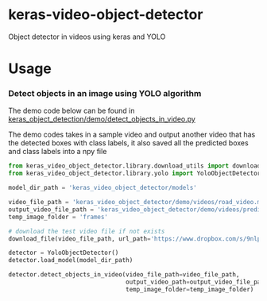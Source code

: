 # keras-video-object-detector

Object detector in videos using keras and YOLO

# Usage

### Detect objects in an image using YOLO algorithm

The demo code below can be found in [keras_object_detection/demo/detect_objects_in_video.py](keras_object_detection/demo/detect_objects_in_video.py)

The demo codes takes in a sample video and output another video that has the detected boxes with class labels, it also saved all the 
predicted boxes and class labels into a npy file 

```python
from keras_video_object_detector.library.download_utils import download_file
from keras_video_object_detector.library.yolo import YoloObjectDetector

model_dir_path = 'keras_video_object_detector/models'

video_file_path = 'keras_video_object_detector/demo/videos/road_video.mp4'
output_video_file_path = 'keras_video_object_detector/demo/videos/predicted_video.mp4'
temp_image_folder = 'frames'

# download the test video file if not exists
download_file(video_file_path, url_path='https://www.dropbox.com/s/9nlph8ha6g1kxhw/road_video.mp4?dl=1')

detector = YoloObjectDetector()
detector.load_model(model_dir_path)

detector.detect_objects_in_video(video_file_path=video_file_path,
                                 output_video_path=output_video_file_path,
                                 temp_image_folder=temp_image_folder)
```